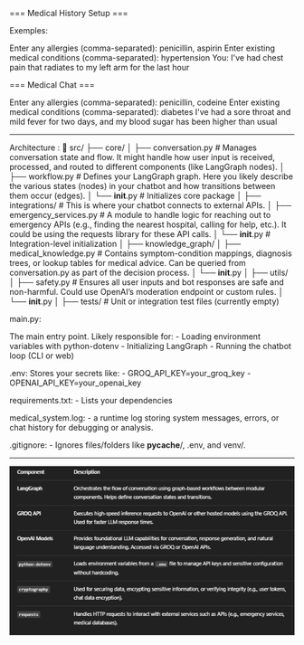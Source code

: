 === Medical History Setup ===

Exemples:

Enter any allergies (comma-separated): penicillin, aspirin
Enter existing medical conditions (comma-separated): hypertension
You: I've had chest pain that radiates to my left arm for the last hour

=== Medical Chat ===

Enter any allergies (comma-separated): penicillin, codeine
Enter existing medical conditions (comma-separated):  diabetes
I've had a sore throat and mild fever for two days, and my blood sugar has been higher than usual

---------------------------------------------------------------------------------------------------------

Architecture :
📁 src/
├── core/
│   ├── conversation.py          # Manages conversation state and flow. It might handle how user input is received, processed, and routed to different components (like LangGraph nodes).
│   ├── workflow.py              # Defines your LangGraph graph. Here you likely describe the various states (nodes) in your chatbot and how transitions between them occur (edges).
│   └── __init__.py              # Initializes core package
│
├── integrations/ # This is where your chatbot connects to external APIs.
│   ├── emergency_services.py    # A module to handle logic for reaching out to emergency APIs (e.g., finding the nearest hospital, calling for help, etc.). It could be using the requests library for these API calls.
│   └── __init__.py              # Integration-level initialization
│
├── knowledge_graph/
│   ├── medical_knowledge.py     # Contains symptom-condition mappings, diagnosis trees, or lookup tables for medical advice. Can be queried from conversation.py as part of the decision process.
│   └── __init__.py
│
├── utils/
│   ├── safety.py                # Ensures all user inputs and bot responses are safe and non-harmful. Could use OpenAI’s moderation endpoint or custom rules.
│   └── __init__.py
│
├── tests/                       # Unit or integration test files (currently empty)

main.py:

The main entry point. Likely responsible for:
        - Loading environment variables with python-dotenv
        - Initializing LangGraph
        - Running the chatbot loop (CLI or web)

.env:
    Stores your secrets like:
        - GROQ_API_KEY=your_groq_key
        - OPENAI_API_KEY=your_openai_key
        

requirements.txt:
        - Lists your dependencies 

medical_system.log:
        - a runtime log storing system messages, errors, or chat history for debugging or analysis.

.gitignore:
        - Ignores files/folders like __pycache__/, .env, and venv/.


------------------------------------------------------------------------------------------------------------------------
![alt text](img/image.png)